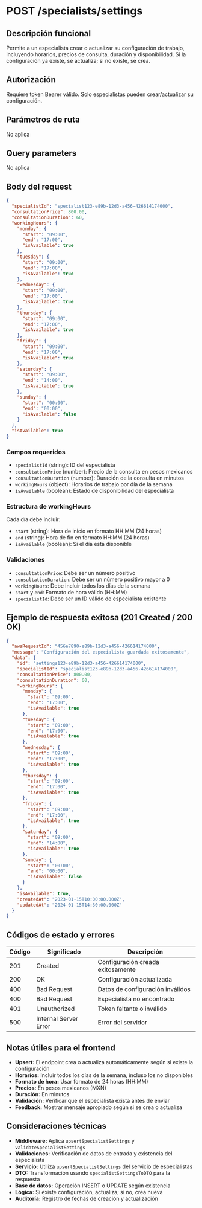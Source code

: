 # POST /specialists/settings

## Descripción funcional

Permite a un especialista crear o actualizar su configuración de trabajo, incluyendo horarios, precios de consulta, duración y disponibilidad. Si la configuración ya existe, se actualiza; si no existe, se crea.

## Autorización

Requiere token Bearer válido. Solo especialistas pueden crear/actualizar su configuración.

## Parámetros de ruta

No aplica

## Query parameters

No aplica

## Body del request

```json
{
  "specialistId": "specialist123-e89b-12d3-a456-426614174000",
  "consultationPrice": 800.00,
  "consultationDuration": 60,
  "workingHours": {
    "monday": {
      "start": "09:00",
      "end": "17:00",
      "isAvailable": true
    },
    "tuesday": {
      "start": "09:00",
      "end": "17:00",
      "isAvailable": true
    },
    "wednesday": {
      "start": "09:00",
      "end": "17:00",
      "isAvailable": true
    },
    "thursday": {
      "start": "09:00",
      "end": "17:00",
      "isAvailable": true
    },
    "friday": {
      "start": "09:00",
      "end": "17:00",
      "isAvailable": true
    },
    "saturday": {
      "start": "09:00",
      "end": "14:00",
      "isAvailable": true
    },
    "sunday": {
      "start": "00:00",
      "end": "00:00",
      "isAvailable": false
    }
  },
  "isAvailable": true
}
```

### Campos requeridos
- `specialistId` (string): ID del especialista
- `consultationPrice` (number): Precio de la consulta en pesos mexicanos
- `consultationDuration` (number): Duración de la consulta en minutos
- `workingHours` (object): Horarios de trabajo por día de la semana
- `isAvailable` (boolean): Estado de disponibilidad del especialista

### Estructura de workingHours
Cada día debe incluir:
- `start` (string): Hora de inicio en formato HH:MM (24 horas)
- `end` (string): Hora de fin en formato HH:MM (24 horas)
- `isAvailable` (boolean): Si el día está disponible

### Validaciones
- `consultationPrice`: Debe ser un número positivo
- `consultationDuration`: Debe ser un número positivo mayor a 0
- `workingHours`: Debe incluir todos los días de la semana
- `start` y `end`: Formato de hora válido (HH:MM)
- `specialistId`: Debe ser un ID válido de especialista existente

## Ejemplo de respuesta exitosa (201 Created / 200 OK)

```json
{
  "awsRequestId": "456e7890-e89b-12d3-a456-426614174000",
  "message": "Configuración del especialista guardada exitosamente",
  "data": {
    "id": "settings123-e89b-12d3-a456-426614174000",
    "specialistId": "specialist123-e89b-12d3-a456-426614174000",
    "consultationPrice": 800.00,
    "consultationDuration": 60,
    "workingHours": {
      "monday": {
        "start": "09:00",
        "end": "17:00",
        "isAvailable": true
      },
      "tuesday": {
        "start": "09:00",
        "end": "17:00",
        "isAvailable": true
      },
      "wednesday": {
        "start": "09:00",
        "end": "17:00",
        "isAvailable": true
      },
      "thursday": {
        "start": "09:00",
        "end": "17:00",
        "isAvailable": true
      },
      "friday": {
        "start": "09:00",
        "end": "17:00",
        "isAvailable": true
      },
      "saturday": {
        "start": "09:00",
        "end": "14:00",
        "isAvailable": true
      },
      "sunday": {
        "start": "00:00",
        "end": "00:00",
        "isAvailable": false
      }
    },
    "isAvailable": true,
    "createdAt": "2023-01-15T10:00:00.000Z",
    "updatedAt": "2024-01-15T14:30:00.000Z"
  }
}
```

## Códigos de estado y errores

| Código | Significado           | Descripción                      |
| ------ | --------------------- | -------------------------------- |
| 201    | Created               | Configuración creada exitosamente |
| 200    | OK                    | Configuración actualizada        |
| 400    | Bad Request           | Datos de configuración inválidos |
| 400    | Bad Request           | Especialista no encontrado       |
| 401    | Unauthorized          | Token faltante o inválido        |
| 500    | Internal Server Error | Error del servidor               |

## Notas útiles para el frontend

- **Upsert:** El endpoint crea o actualiza automáticamente según si existe la configuración
- **Horarios:** Incluir todos los días de la semana, incluso los no disponibles
- **Formato de hora:** Usar formato de 24 horas (HH:MM)
- **Precios:** En pesos mexicanos (MXN)
- **Duración:** En minutos
- **Validación:** Verificar que el especialista exista antes de enviar
- **Feedback:** Mostrar mensaje apropiado según si se crea o actualiza

## Consideraciones técnicas

- **Middleware:** Aplica `upsertSpecialistSettings` y `validateSpecialistSettings`
- **Validaciones:** Verificación de datos de entrada y existencia del especialista
- **Servicio:** Utiliza `upsertSpecialistSettings` del servicio de especialistas
- **DTO:** Transformación usando `specialistSettingsToDTO` para la respuesta
- **Base de datos:** Operación INSERT o UPDATE según existencia
- **Lógica:** Si existe configuración, actualiza; si no, crea nueva
- **Auditoría:** Registro de fechas de creación y actualización
